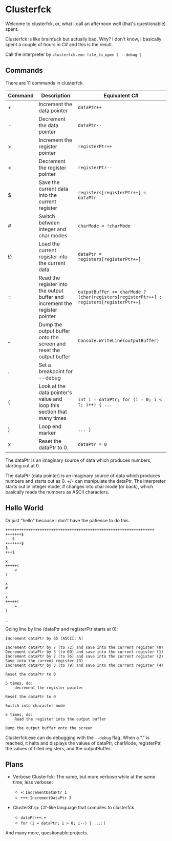# Clusterfck

Welcome to clusterfck, or, what I call an afternoon well (that's questionable) spent.

Clusterfck is like brainfuck but actually bad. Why? I don't know, I basically spent a couple of hours in C# and this is the result.

Call the interpreter by `clusterfck.exe file_to_open [ --debug ]`

## Commands

There are 11 commands in clusterfck.

| Command | Description                                                                 | Equivalent C#                                    |
|---------|-----------------------------------------------------------------------------|--------------------------------------------------|
| +       | Increment the data pointer                                                  | `dataPtr++`                                      |
| -       | Decrement the data pointer                                                  | `dataPtr--`                                      |
| >       | Increment the register pointer                                              | `registerPtr++`                                  |
| <       | Decrement the register pointer                                              | `registerPtr--`                                  |
| $       | Save the current data into the current register                             | `registers[registerPtr++] = dataPtr`             |
| #       | Switch between integer and char modes                                       | `charMode = !charMode`                           |
| Đ       | Load the current register into the current data                             | `dataPtr = registers[registerPtr++]`             |
| =       | Read the register into the output buffer and increment the register pointer | `outputBuffer += charMode ? (char)registers[registerPtr++] : registers[registerPtr++]` |
| _       | Dump the output buffer onto the screen and reset the output buffer          | `Console.WriteLine(outputBuffer)`                |
| .       | Set a breakpoint for --debug                                                |                                                  |
| (       | Look at the data pointer's value and loop this section that many times      | `int i = dataPtr; for (i = 0; i < t; i++) { ...` |
| )       | Loop end marker                                                             | `... }`                                          |
| x       | Reset the dataPtr to 0.                                                     | `dataPtr = 0`                                    |

The dataPtr is an imaginary source of data which produces numbers, starting out at 0.

The dataPtr (data pointer) is an imaginary source of data which produces numbers and starts out as 0. +/- can manipulate the dataPtr. The interpreter starts out in integer mode, # changes into char mode (or back), which basically reads the numbers as ASCII characters.

## Hello World

Or just "hello" because I don't have the patience to do this.

```
+++++++++++++++++++++++++++++++++++++++++++++++++++++++++++++++++
+++++++$
---$
+++++++$
$
+++$

x
+++++(
	<
)

x
#

x
+++++(
	=
)

_
```

Going line by line (dataPtr and registerPtr starts at 0):

```
Increment dataPtr by 65 (ASCII: A)

Increment dataPtr by 7 (to 72) and save into the current register (0)
Decrement dataPtr by 3 (to 69) and save into the current register (1)
Increment dataPtr by 7 (to 76) and save into the current register (2)
Save into the current register (3)
Increment dataPtr by 3 (to 79) and save into the current register (4)

Reset the dataPtr to 0

5 times, do:
	decrement the register pointer

Reset the dataPtr to 0

Switch into character mode

5 times, do:
	Read the register into the output buffer

Dump the output buffer onto the screen
```

Clusterfck.exe can do debugging with the `--debug` flag. When a "." is reached, it halts and displays the values of dataPtr, charMode, registerPtr, the values of filled registers, and the outputBuffer.

## Plans

- Verbose Clusterfck: The same, but more verbose while at the same time, less verbose:

  - `+`: `IncrementDataPtr 1`
  - `+++`: `IncrementDataPtr 3`

- ClusterShrp: C#-like language that compiles to clusterfck
  - `dataPtr++`: `+`
  - `for (i = dataPtr; i > 0; i--) { ...`: `(`

And many more, questionable projects.